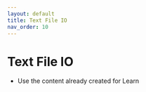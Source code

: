 ```yaml
---
layout: default
title: Text File IO
nav_order: 10
---
```


# Text File IO

- Use the content already created for Learn
